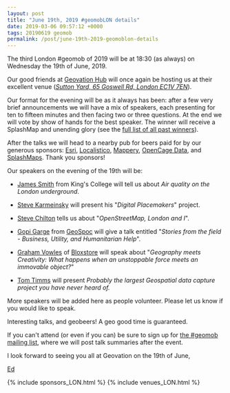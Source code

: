 ```yaml
--- 
layout: post
title: "June 19th, 2019 #geomobLON details"
date: 2019-03-06 09:57:12 +0000
tags: 20190619 geomob
permalink: /post/june-19th-2019-geomoblon-details
---
```


The third London #geomob of 2019 will be at 18:30 (as always) on Wednesday the 
19th of June, 2019. 

Our good friends at [Geovation Hub](https://geovation.uk/hub/) 
will once again be hosting us at their excellent venue (_[Sutton Yard, 65 Goswell Rd, London EC1V 7EN](https://www.openstreetmap.org/#map=19/51.52435/-0.09975)_).

Our format for the evening will be as it always has been: after a few very brief announcements we will have a mix of speakers, each presenting for ten to fifteen minutes and then facing two or three questions. At the end we will vote by show of hands for the best speaker. The winner will receive a SplashMap and unending glory (see the [full list of all past winners](http://geomobldn.org/past-speakers)). 

After the talks we will head to a nearby pub for beers paid for by our 
generous sponsors: 
[Esri](https://developers.arcgis.com/startups/),
[Localistico](https://localistico.com/),
[Mappery](http://mappery.org),
[OpenCage Data](https://opencagedata.com/), 
and [SplashMaps](http://www.splash-maps.com/).
Thank you sponsors! 

Our speakers on the evening of the 19th will be:

* [James Smith](https://twitter.com/TheRealJimShady) from King's College will tell us about _Air quality on the London underground_.

* [Steve Karmeinsky](https://twitter.com/stevekennedyuk) will present his "_Digital Placemakers_" project.

* [Steve Chilton](https://twitter.com/steev8) tells us about "_OpenStreetMap, London and I_".

* [Gopi Garge](https://www.linkedin.com/in/gopikrishna-garge-3539/) from [GeoSpoc](https://geospoc.com) will give a talk entitled "_Stories from the field - Business, Utility, and Humanitarian Help_".

* [Graham Vowles](https://twitter.com/gvowles) of [Bloxstore](https://www.bloxstore.net/) will speak about "_Geography meets Creativity: What happens when an unstoppable force meets an immovable object?_"

* [Tom Timms](https://twitter.com/TomTheMap) will present _Probably the largest Geospatial data capture project you have never heard of._

More speakers will be added here as people volunteer. Please let us know if you would like to speak.

Interesting talks, and geobeers! A geo good time is guaranteed.

If you can't attend (or even if you can) be sure to sign up for
[the #geomob mailing list](/mailing-list), where we will post talk summaries after the event.


I look forward to seeing you all at Geovation on the 19th of June,

[Ed](https://twitter.com/freyfogle)

{% include sponsors_LON.html %}
{% include venues_LON.html %}
